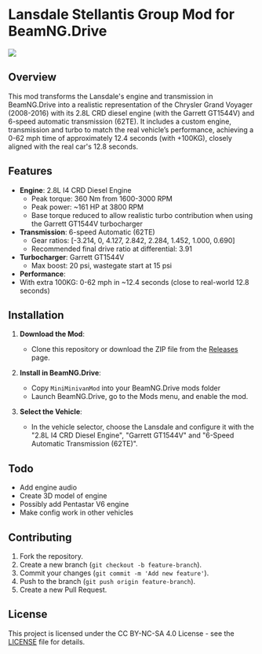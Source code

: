 # Lansdale Stellantis Group Mod for BeamNG.Drive

<img src="https://wiki.beamng.com/images/d/d0/BeamNG.drive-logo-2016.svg">

## Overview

This mod transforms the Lansdale's engine and transmission in BeamNG.Drive into a realistic representation of the Chrysler Grand Voyager (2008-2016) with its 2.8L CRD diesel engine (with the Garrett GT1544V) and 6-speed automatic transmission (62TE). It includes a custom engine, transmission and turbo to match the real vehicle’s performance, achieving a 0-62 mph time of approximately 12.4 seconds (with +100KG), closely aligned with the real car's 12.8 seconds.

## Features

- **Engine**: 2.8L I4 CRD Diesel Engine
  - Peak torque: 360 Nm from 1600-3000 RPM
  - Peak power: ~161 HP at 3800 RPM
  - Base torque reduced to allow realistic turbo contribution when using the Garrett GT1544V turbocharger
- **Transmission**: 6-speed Automatic (62TE)
  - Gear ratios: [-3.214, 0, 4.127, 2.842, 2.284, 1.452, 1.000, 0.690]
  - Recommended final drive ratio at differential: 3.91
- **Turbocharger**: Garrett GT1544V
  - Max boost: 20 psi, wastegate start at 15 psi
- **Performance**:
- With extra 100KG: 0-62 mph in ~12.4 seconds (close to real-world 12.8 seconds)

## Installation

1. **Download the Mod**:
   - Clone this repository or download the ZIP file from the [Releases](https://github.com/yourusername/lansdale-grand-voyager-mod/releases) page.

2. **Install in BeamNG.Drive**:
   - Copy `MiniMinivanMod` into your BeamNG.Drive mods folder
   - Launch BeamNG.Drive, go to the Mods menu, and enable the mod.

3. **Select the Vehicle**:
   - In the vehicle selector, choose the Lansdale and configure it with the "2.8L I4 CRD Diesel Engine", "Garrett GT1544V" and "6-Speed Automatic Transmission (62TE)".

## Todo

- Add engine audio
- Create 3D model of engine
- Possibly add Pentastar V6 engine
- Make config work in other vehicles

## Contributing

1. Fork the repository.
2. Create a new branch (`git checkout -b feature-branch`).
3. Commit your changes (`git commit -m 'Add new feature'`).
4. Push to the branch (`git push origin feature-branch`).
5. Create a new Pull Request.

## License

This project is licensed under the CC BY-NC-SA 4.0 License - see the [LICENSE](LICENSE.md) file for details.
